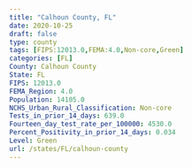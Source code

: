 ```yaml
---
title: "Calhoun County, FL"
date: 2020-10-25
draft: false
type: county
tags: [FIPS:12013.0,FEMA:4.0,Non-core,Green]
categories: [FL]
County: Calhoun County
State: FL
FIPS: 12013.0
FEMA_Region: 4.0
Population: 14105.0
NCHS_Urban_Rural_Classification: Non-core
Tests_in_prior_14_days: 639.0
Fourteen_day_test_rate_per_100000: 4530.0
Percent_Positivity_in_prior_14_days: 0.034
Level: Green
url: /states/FL/calhoun-county
---
```



